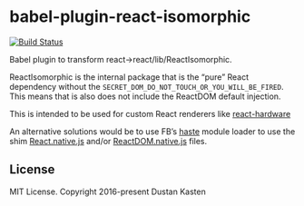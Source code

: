 # babel-plugin-react-isomorphic

[![Build Status](https://travis-ci.org/iamdustan/babel-plugin-react-isomorphic.svg?branch=master)](https://travis-ci.org/iamdustan/babel-plugin-react-isomorphic)

Babel plugin to transform react->react/lib/ReactIsomorphic.

ReactIsomorphic is the internal package that is the “pure” React dependency
without the `SECRET_DOM_DO_NOT_TOUCH_OR_YOU_WILL_BE_FIRED`. This means that is
also does not include the ReactDOM default injection.

This is intended to be used for custom React renderers like
[react-hardware](https://github.com/iamdustan/react-hardware)

An alternative solutions would be to use FB’s [haste](https://github.com/facebook/node-haste/)
module loader to use the shim [React.native.js](https://github.com/facebook/react/blob/master/packages/react/lib/React.native.js)
and/or [ReactDOM.native.js](https://github.com/facebook/react/blob/master/packages/react/lib/ReactDOM.native.js)
files.

## License

MIT License. Copyright 2016-present Dustan Kasten

